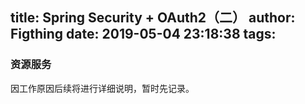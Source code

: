 title: Spring Security + OAuth2（二）
author: Figthing
date: 2019-05-04 23:18:38
tags:
---
### 资源服务
因工作原因后续将进行详细说明，暂时先记录。